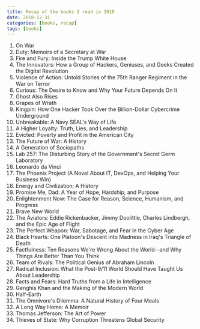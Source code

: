```yaml
---
title: Recap of the books I read in 2018
date: 2018-12-31
categories: [books, recap]
tags: [books]
---
```


1. On War
2. Duty: Memoirs of a Secretary at War
3. Fire and Fury: Inside the Trump White House
4. The Innovators: How a Group of Hackers, Geniuses, and Geeks Created the Digital Revolution
5. Violence of Action: Untold Stories of the 75th Ranger Regiment in the War on Terror
6. Curious: The Desire to Know and Why Your Future Depends On It
7. Ghost Also Rises
9. Grapes of Wrath
10. Kingpin: How One Hacker Took Over the Billion-Dollar Cybercrime Underground
11. Unbreakable: A Navy SEAL's Way of Life
12. A Higher Loyalty: Truth, Lies, and Leadership
13. Evicted: Poverty and Profit in the American City
14. The Future of War: A History
15. A Generation of Sociopaths
16. Lab 257: The Disturbing Story of the Government's Secret Germ Laboratory
17. Leonardo da Vinci
18. The Phoenix Project (A Novel About IT, DevOps, and Helping Your Business Win)
19. Energy and Civilization: A History 
20. Promise Me, Dad: A Year of Hope, Hardship, and Purpose
21. Enlightenment Now: The Case for Reason, Science, Humanism, and Progress
22. Brave New World
23. The Aviators: Eddie Rickenbacker, Jimmy Doolittle, Charles Lindbergh, and the Epic Age of Flight
24. The Perfect Weapon: War, Sabotage, and Fear in the Cyber Age
25. Black Hearts: One Platoon's Descent into Madness in Iraq's Triangle of Death
26. Factfulness: Ten Reasons We're Wrong About the World--and Why Things Are Better Than You Think
27. Team of Rivals: The Political Genius of Abraham Lincoln
28. Radical Inclusion: What the Post-9/11 World Should Have Taught Us About Leadership
29. Facts and Fears: Hard Truths from a Life in Intelligence
30. Genghis Khan and the Making of the Modern World
31. Half-Earth
32. The Omnivore's Dilemma: A Natural History of Four Meals
33. A Long Way Home: A Memoir
34. Thomas Jefferson: The Art of Power 
35. Thieves of State: Why Corruption Threatens Global Security